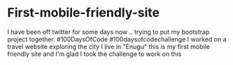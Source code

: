 # First-mobile-friendly-site
I have been off twitter for some days now .. trying to put my bootstrap project together. #100DaysOfCode #100daysofcodechallenge I worked on a travel website exploring the city I live in "Enugu" this is my first mobile friendly site and I'm glad I took the challenge  to work on this
